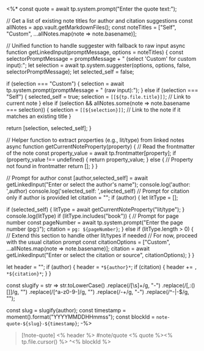 
<%*
const quote = await tp.system.prompt("Enter the quote text:");

// Get a list of existing note titles for author and citation suggestions
const allNotes = app.vault.getMarkdownFiles();
const noteTitles = ["Self", "Custom", ...allNotes.map(note => note.basename)];

// Unified function to handle suggester with fallback to raw input
async function getLinkedInput(promptMessage, options = noteTitles) {
  const selectorPromptMessage = promptMessage + " (select 'Custom' for custom input):";
  let selection = await tp.system.suggester(options, options, false, selectorPromptMessage);
  let selected_self = false;
  
  if (selection === "Custom") {
    selection = await tp.system.prompt(promptMessage + " (raw input):");
  } else if (selection === "Self") {
    selected_self = true;
    selection = `[[${tp.file.title}]]`; // Link to current note
  } else if (selection && allNotes.some(note => note.basename === selection)) {
    selection = `[[${selection}]]`; // Link to the note if it matches an existing title
  }
  
  return [selection, selected_self];
}

// Helper function to extract properties (e.g., lit/type) from linked notes
async function getCurrentNoteProperty(property) {
  // Read the frontmatter of the note
  const property_value = await tp.frontmatter[property];
  if (property_value !== undefined) {
    return property_value;
  } else {
    // Property not found in frontmatter
    return [];
  }
}

// Prompt for author
const [author,selected_self] = await getLinkedInput("Enter or select the author's name");
console.log('author: ',author)
console.log('selected_self: ',selected_self)
// Prompt for citation only if author is provided
let citation = "";
if (author) {
  let litType = [];
  
  if (selected_self) {
    litType = await getCurrentNoteProperty("lit/type");
  }
  console.log(litType)
  if (litType.includes("book")) {
    // Prompt for page number
    const pageNumber = await tp.system.prompt("Enter the page number (pg:)");
    citation = `pg: ${pageNumber}`;
  } else if (litType.length > 0) {
    // Extend this section to handle other lit/types if needed
    // For now, proceed with the usual citation prompt
    const citationOptions = ["Custom", ...allNotes.map(note => note.basename)];
    citation = await getLinkedInput("Enter or select the citation or source", citationOptions);
  } 
}

let header = "";
if (author) {
  header = `*${author}*`;
  if (citation) {
    header += `, *${citation}*`;
  }
}

const slugify = str =>
  str.toLowerCase()
     .replace(/[\s]+/g, "-")
     .replace(/[,:()\[\]]/g, "")
     .replace(/[^a-z0-9\-]/g, "")
     .replace(/-+/g, "-")
     .replace(/^-|-$/g, "");

const slug = slugify(author);
const timestamp = moment().format("YYYYMMDDHHmmss");
const blockId = `note-quote-${slug}-${timestamp}`;
-%>
>[!note-quote] <% header %> #note/quote
> <% quote %><% tp.file.cursor() %>
> ^<% blockId %>
